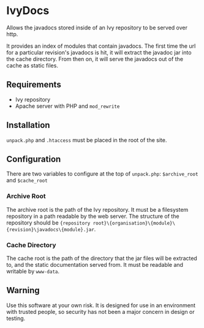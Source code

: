 IvyDocs
=======

Allows the javadocs stored inside of an Ivy repository to be served over http.

It provides an index of modules that contain javadocs.  The first time the url
for a particular revision's javadocs is hit, it will extract the javadoc jar
into the cache directory.  From then on, it will serve the javadocs out of the
cache as static files.

Requirements
------------

* Ivy repository
* Apache server with PHP and `mod_rewrite`

Installation
------------

`unpack.php` and `.htaccess` must be placed in the root of the site.

Configuration
-------------

There are two variables to configure at the top of `unpack.php`: `$archive_root`
and `$cache_root`

### Archive Root
The archive root is the path of the Ivy repository.  It must be a filesystem
repository in a path readable by the web server.  The structure of the
repository should be
`{repository root}\{organisation}\{module}\{revision}\javadocs\{module}.jar`.

### Cache Directory
The cache root is the path of the directory that the jar files will be
extracted to, and the static documentation served from.  It must be readable
and writable by `www-data`.

Warning
-------

Use this software at your own risk. It is designed for use in an environment
with trusted people, so security has not been a major concern in design or
testing. 
